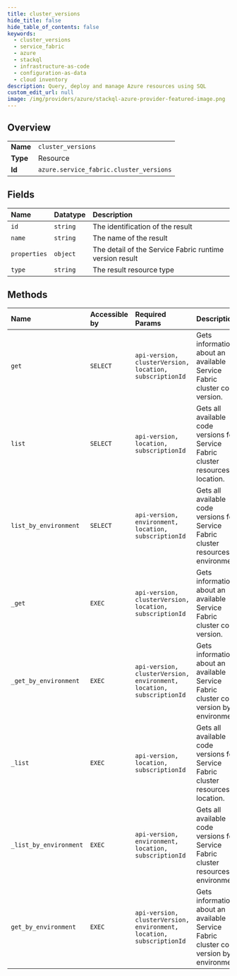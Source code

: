 ```yaml
---
title: cluster_versions
hide_title: false
hide_table_of_contents: false
keywords:
  - cluster_versions
  - service_fabric
  - azure    
  - stackql
  - infrastructure-as-code
  - configuration-as-data
  - cloud inventory
description: Query, deploy and manage Azure resources using SQL
custom_edit_url: null
image: /img/providers/azure/stackql-azure-provider-featured-image.png
---
```

  
    

## Overview
<table><tbody>
<tr><td><b>Name</b></td><td><code>cluster_versions</code></td></tr>
<tr><td><b>Type</b></td><td>Resource</td></tr>
<tr><td><b>Id</b></td><td><code>azure.service_fabric.cluster_versions</code></td></tr>
</tbody></table>

## Fields
| Name | Datatype | Description |
|:-----|:---------|:------------|
| `id` | `string` | The identification of the result |
| `name` | `string` | The name of the result |
| `properties` | `object` | The detail of the Service Fabric runtime version result |
| `type` | `string` | The result resource type |
## Methods
| Name | Accessible by | Required Params | Description |
|:-----|:--------------|:----------------|:------------|
| `get` | `SELECT` | `api-version, clusterVersion, location, subscriptionId` | Gets information about an available Service Fabric cluster code version. |
| `list` | `SELECT` | `api-version, location, subscriptionId` | Gets all available code versions for Service Fabric cluster resources by location. |
| `list_by_environment` | `SELECT` | `api-version, environment, location, subscriptionId` | Gets all available code versions for Service Fabric cluster resources by environment. |
| `_get` | `EXEC` | `api-version, clusterVersion, location, subscriptionId` | Gets information about an available Service Fabric cluster code version. |
| `_get_by_environment` | `EXEC` | `api-version, clusterVersion, environment, location, subscriptionId` | Gets information about an available Service Fabric cluster code version by environment. |
| `_list` | `EXEC` | `api-version, location, subscriptionId` | Gets all available code versions for Service Fabric cluster resources by location. |
| `_list_by_environment` | `EXEC` | `api-version, environment, location, subscriptionId` | Gets all available code versions for Service Fabric cluster resources by environment. |
| `get_by_environment` | `EXEC` | `api-version, clusterVersion, environment, location, subscriptionId` | Gets information about an available Service Fabric cluster code version by environment. |
